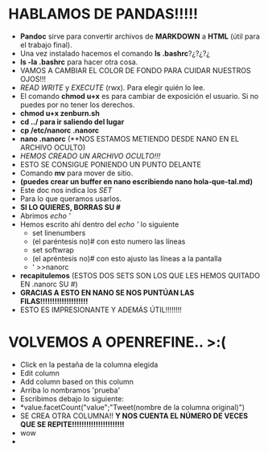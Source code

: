 # HABLAMOS DE PANDAS!!!!!

- **Pandoc** sirve para convertir archivos de **MARKDOWN** a **HTML** (útil para el trabajo final).
- Una vez instalado hacemos el comando **ls .bashrc**?¿?¿?¿
- **ls -la .bashrc** para hacer otra cosa.
- VAMOS A CAMBIAR EL COLOR DE FONDO PARA CUIDAR NUESTROS OJOS!!!
- *READ* *WRITE* y *EXECUTE* (rwx). Para elegir quién lo lee.
- El comando **chmod u+x** es para cambiar de exposición el usuario. Si no puedes por no tener los derechos.
- **chmod u+x zenburn.sh**
- **cd ../ para ir saliendo del lugar** 
- **cp /etc/nanorc .nanorc**
- **nano .nanorc** (**NOS ESTAMOS METIENDO DESDE NANO EN EL ARCHIVO OCULTO)
- *HEMOS CREADO UN ARCHIVO OCULTO!!!*
- ESTO SE CONSIGUE PONIENDO UN PUNTO DELANTE
- Comando **mv** para mover de sitio.
- **(puedes crear un buffer en nano escribiendo nano hola-que-tal.md)**
- Este doc nos indica los *SET*
- Para lo que queramos usarlos.
- **SI LO QUIERES, BORRAS SU #**
- Abrimos *echo '*
- Hemos escrito ahí dentro del *echo '* lo siguiente
  - set linenumbers
  - (el paréntesis no)# con esto numero las líneas
  - set softwrap
  - (el apréntesis no)# con esto ajusto las líneas a la pantalla
  - ' >>nanorc
- **recapitulemos** (ESTOS DOS SETS SON LOS QUE LES HEMOS QUITADO EN .nanorc SU #)
- **GRACIAS A ESTO EN NANO SE NOS PUNTÚAN LAS FILAS!!!!!!!!!!!!!!!!!!!!**
- ESTO ES IMPRESIONANTE Y ADEMÁS ÚTIL!!!!!!!!

# VOLVEMOS A OPENREFINE.. >:(

- Click en la pestaña de la columna elegida
- Edit column
- Add column based on this column
- Arriba lo nombramos 'prueba'
- Escribimos debajo lo siguiente:
- *value.facetCount("value";"Tweet(nombre de la columna original)")
- SE CREA OTRA COLUMNA!! **Y NOS CUENTA EL NÚMERO DE VECES QUE SE REPITE!!!!!!!!!!!!!!!!!!!!!!**
- wow
- 
